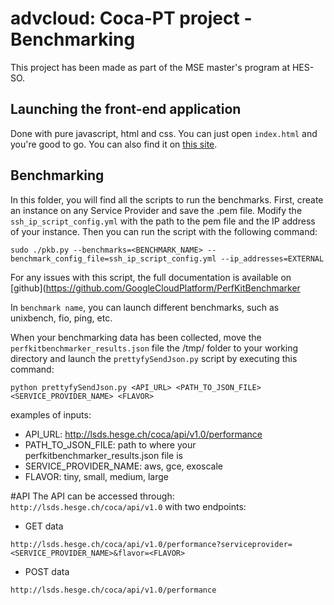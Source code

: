 # advcloud: Coca-PT project - Benchmarking
This project has been made as part of the MSE master's program at HES-SO.

## Launching the front-end application
Done with pure javascript, html and css. You can just open `index.html` and you're good to go. You can also find it on [this site](dev.pittet.io).

## Benchmarking

In this folder, you will find all the scripts to run the benchmarks. First, create an instance on any Service Provider and save the .pem file. Modify the `ssh_ip_script_config.yml` with the path to the pem file and the IP address of your instance. Then you can run the script with the following command:
```
sudo ./pkb.py --benchmarks=<BENCHMARK_NAME> --benchmark_config_file=ssh_ip_script_config.yml --ip_addresses=EXTERNAL

```
For any issues with this script, the full documentation is available on [github](https://github.com/GoogleCloudPlatform/PerfKitBenchmarker

In `benchmark name`, you can launch different benchmarks, such as unixbench, fio, ping, etc.

When your benchmarking data has been collected, move the `perfkitbenchmarker_results.json` file the /tmp/ folder to your working directory and launch the `prettyfySendJson.py` script by executing this command:

```
python prettyfySendJson.py <API_URL> <PATH_TO_JSON_FILE> <SERVICE_PROVIDER_NAME> <FLAVOR>

```
examples of inputs:

- API_URL: http://lsds.hesge.ch/coca/api/v1.0/performance
- PATH_TO_JSON_FILE: path to where your perfkitbenchmarker_results.json file is
- SERVICE_PROVIDER_NAME: aws, gce, exoscale
- FLAVOR: tiny, small, medium, large

#API
The API can be accessed through: `http://lsds.hesge.ch/coca/api/v1.0` with two endpoints:
- GET data

```
http://lsds.hesge.ch/coca/api/v1.0/performance?serviceprovider=<SERVICE_PROVIDER_NAME>&flavor=<FLAVOR>
```
- POST data
```
http://lsds.hesge.ch/coca/api/v1.0/performance
```
